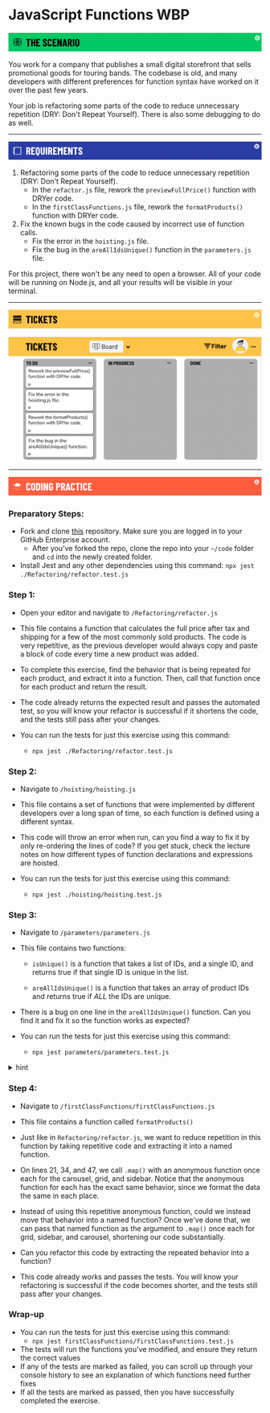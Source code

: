 # JavaScript Functions WBP

![The Scenario](./assets/banner-scenario.png)

You work for a company that publishes a small digital storefront that sells promotional goods for touring bands. The codebase is old, and many developers with different preferences for function syntax have worked on it over the past few years.

Your job is refactoring some parts of the code to reduce unnecessary repetition (DRY: Don't Repeat Yourself). There is also some debugging to do as well.

---

![Requirements](./assets/banner-requirements.png)

1. Refactoring some parts of the code to reduce unnecessary repetition (DRY: Don't Repeat Yourself).
    - In the `refactor.js` file, rework the `previewFullPrice()` function with DRYer code.
    - In the `firstClassFunctions.js` file, rework the `formatProducts()` function with DRYer code. 
2. Fix the known bugs in the code caused by incorrect use of function calls.
    - Fix the error in the `hoisting.js` file.
    - Fix the bug in the `areAllIdsUnique()` function in the `parameters.js` file.

For this project, there won't be any need to open a browser. All of your code will be running on Node.js, and all your results will be visible in your terminal.

---

![Tickets](./assets/banner-tickets.png)

<!-- [Kanban Board Tickets](https://trello.com/b/V2tKlN6Y/javascript-functions) -->
![Kanban Board](./assets/M1L5.1-functions-trello-board.png)


---

![Coding Practice](./assets/banner-coding.png)

### Preparatory Steps:

- Fork and clone [this](https://git.generalassemb.ly/team-wag/M1L5.1-functions-wbp) repository. Make sure you are logged in to your GitHub Enterprise account.
    -  After you've forked the repo, clone the repo into your `~/code` folder and `cd` into the newly created folder. 
- Install Jest and any other dependencies using this command: `npx jest ./Refactoring/refactor.test.js`

### Step 1:

- Open your editor and navigate to `/Refactoring/refactor.js`

- This file contains a function that calculates the full price after tax and shipping for a few of the most commonly sold products. The code is very repetitive, as the previous developer would always copy and paste a block of code every time a new product was added.

- To complete this exercise, find the behavior that is being repeated for each product, and extract it into a function. Then, call that function once for each product and return the result.

- The code already returns the expected result and passes the automated test, so you will know your refactor is successful if it shortens the code, and the tests still pass after your changes.

- You can run the tests for just this exercise using this command:
  - `npx jest ./Refactoring/refactor.test.js`

### Step 2:

- Navigate to `/hoisting/hoisting.js`

- This file contains a set of functions that were implemented by different developers over a long span of time, so each function is defined using a different syntax.

- This code will throw an error when run, can you find a way to fix it by only re-ordering the lines of code? If you get stuck, check the lecture notes on how different types of function declarations and expressions are hoisted.

- You can run the tests for just this exercise using this command:
  - `npx jest ./hoisting/hoisting.test.js`

### Step 3:

- Navigate to `/parameters/parameters.js`

- This file contains two functions:

  - `isUnique()` is a function that takes a list of IDs, and a single ID, and returns true if that single ID is unique in the list.

  - `areAllIdsUnique()` is a function that takes an array of product IDs and returns true if _ALL_ the IDs are unique.

- There is a bug on one line in the `areAllIdsUnique()` function. Can you find it and fix it so the function works as expected?

- You can run the tests for just this exercise using this command:
  - `npx jest parameters/parameters.test.js`

<details>

<summary>hint</summary>

This one is pretty tricky because JavaScript is very loose with the types of data you pass as parameters to functions.

In this line: ` const  isThisIdUnique = isUnique(id, allIds);` are the arguments to `isUnique()` passed in the correct order? To find out, try reading the function declaration for `isUnique()`, specifically pay attention to the parameters that `isUnique()` accepts.

Later in your JavaScript career, it is likely that you will work with a technology called TypeScript, which is very powerful for helping avoid bugs like this.

</details>





### Step 4:

- Navigate to `/firstClassFunctions/firstClassFunctions.js`

- This file contains a function called `formatProducts()`

- Just like in `Refactoring/refactor.js`, we want to reduce repetition in this function by taking repetitive code and extracting it into a named function.

- On lines 21, 34, and 47, we call `.map()` with an anonymous function once each for the carousel, grid, and sidebar. Notice that the anonymous function for each has the exact same behavior, since we format the data the same in each place.

- Instead of using this repetitive anonymous function, could we instead move that behavior into a named function? Once we've done that, we can pass that named function as the argument to `.map()` once each for grid, sidebar, and carousel, shortening our code substantially.

- Can you refactor this code by extracting the repeated behavior into a function?

- This code already works and passes the tests. You will know your refactoring is successful if the code becomes shorter, and the tests still pass after your changes.

### Wrap-up

- You can run the tests for just this exercise using this command:
  - `npx jest firstClassFunctions/firstClassFunctions.test.js`
- The tests will run the functions you've modified, and ensure they return the correct values
- If any of the tests are marked as failed, you can scroll up through your console history to see an explanation of which functions need further fixes
- If all the tests are marked as passed, then you have successfully completed the exercise.

